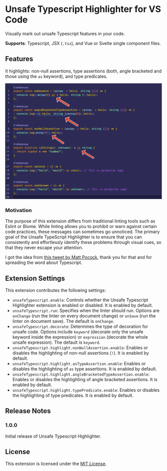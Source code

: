 # Unsafe Typescript Highlighter for VS Code

Visually mark out unsafe Typescript features in your code.

**Supports**: Typescript, JSX (`.tsx`), and Vue or Svelte single component files.

## Features

It highlights: non-null assertions, type assertions (both, angle bracketed and those using the `as` keyword), and type predicates.

![Highlight Typescript unsafe features](assets/image.png)

### Motivation

The purpose of this extension differs from traditional linting tools such as Eslint or Biome. While linting allows you to prohibit or warn against certain code practices, these messages can sometimes go unnoticed. The primary goal of the Unsafe TypeScript Highlighter is to ensure that you can consistently and effortlessly identify these problems through visual cues, so that they never escape your attention.

I got the idea from [this tweet by Matt Pocock](https://twitter.com/mattpocockuk/status/1732485506556940782), thank you for that and for spreading the word about Typescript.

## Extension Settings

This extension contributes the following settings:

- `unsafeTypescript.enable`: Controls whether the Unsafe Typescript Highlighter extension is enabled or disabled. It is enabled by default.
- `unsafeTypescript.run`: Specifies when the linter should run. Options are `onChange` (run the linter on every document change) or `onSave` (run the linter on document save). The default is `onChange`.
- `unsafeTypescript.decorate`: Determines the type of decoration for unsafe code. Options include `keyword` (decorate only the unsafe keyword inside the expression) or `expression` (decorate the whole unsafe expression). The default is `keyword`.
- `unsafeTypescript.highlight.nonNullAssertion.enable`: Enables or disables the highlighting of non-null assertions (`!`). It is enabled by default.
- `unsafeTypescript.highlight.asTypeAssertion.enable`: Enables or disables the highlighting of `as` type assertions. It is enabled by default.
- `unsafeTypescript.highlight.angleBracketedTypeAssertion.enable`: Enables or disables the highlighting of angle bracketed assertions. It is enabled by default.
- `unsafeTypescript.highlight.typePredicate.enable`: Enables or disables the highlighting of type predicates. It is enabled by default.

## Release Notes

### 1.0.0

Initial release of Unsafe Typescript Highlighter.

## License

This extension is licensed under the [MIT License](LICENSE).
